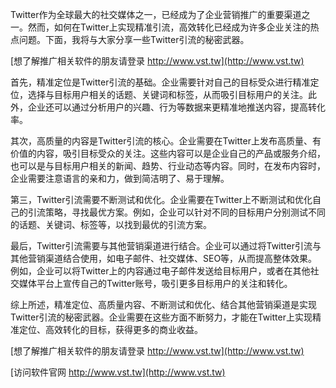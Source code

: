 Twitter作为全球最大的社交媒体之一，已经成为了企业营销推广的重要渠道之一。然而，如何在Twitter上实现精准引流，高效转化已经成为许多企业关注的热点问题。下面，我将与大家分享一些Twitter引流的秘密武器。

[想了解推广相关软件的朋友请登录 http://www.vst.tw](http://www.vst.tw)

首先，精准定位是Twitter引流的基础。企业需要针对自己的目标受众进行精准定位，选择与目标用户相关的话题、关键词和标签，从而吸引目标用户的关注。此外，企业还可以通过分析用户的兴趣、行为等数据来更精准地推送内容，提高转化率。

其次，高质量的内容是Twitter引流的核心。企业需要在Twitter上发布高质量、有价值的内容，吸引目标受众的关注。这些内容可以是企业自己的产品或服务介绍，也可以是与目标用户相关的新闻、趋势、行业动态等内容。同时，在发布内容时，企业需要注意语言的亲和力，做到简洁明了、易于理解。

第三，Twitter引流需要不断测试和优化。企业需要在Twitter上不断测试和优化自己的引流策略，寻找最优方案。例如，企业可以针对不同的目标用户分别测试不同的话题、关键词、标签等，以找到最优的引流方案。

最后，Twitter引流需要与其他营销渠道进行结合。企业可以通过将Twitter引流与其他营销渠道结合使用，如电子邮件、社交媒体、SEO等，从而提高整体效果。例如，企业可以将Twitter上的内容通过电子邮件发送给目标用户，或者在其他社交媒体平台上宣传自己的Twitter账号，吸引更多目标用户的关注和转化。

综上所述，精准定位、高质量内容、不断测试和优化、结合其他营销渠道是实现Twitter引流的秘密武器。企业需要在这些方面不断努力，才能在Twitter上实现精准定位、高效转化的目标，获得更多的商业收益。

[想了解推广相关软件的朋友请登录 http://www.vst.tw](http://www.vst.tw)


[访问软件官网 http://www.vst.tw](http://www.vst.tw)
